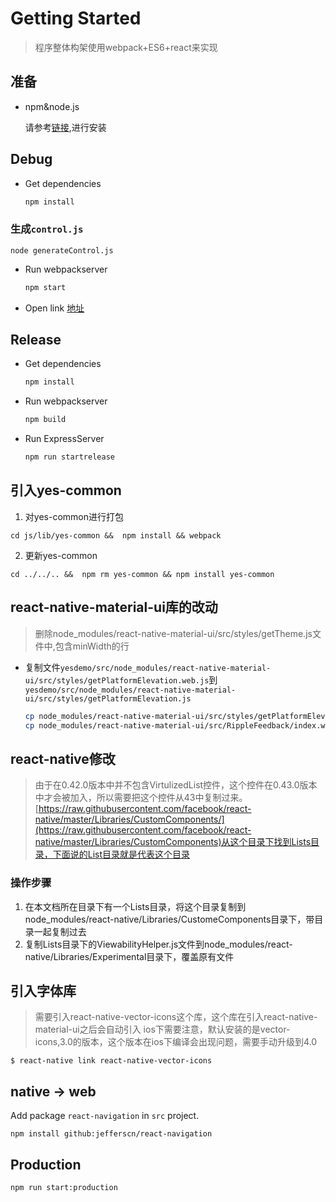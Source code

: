 # Getting Started
> 程序整体构架使用webpack+ES6+react来实现

## 准备

- npm&node.js

  请参考[链接](https://docs.npmjs.com/getting-started/installing-node),进行安装

## Debug

* Get dependencies

  ```sh 
  npm install
  ```

### 生成`control.js`

```
node generateControl.js
```



* Run webpackserver

  ```sh
  npm start
  ```

* Open link [地址](http://localhost)

## Release

* Get dependencies

  ```sh 
  npm install
  ```

* Run webpackserver

  ```sh
  npm build
  ```
* Run ExpressServer

  ```sh
  npm run startrelease
  ```
  
  
## 引入yes-common

1. 对yes-common进行打包

```
cd js/lib/yes-common &&  npm install && webpack

```
2. 更新yes-common
```
cd ../../.. &&  npm rm yes-common && npm install yes-common
```

## react-native-material-ui库的改动

> 删除node_modules/react-native-material-ui/src/styles/getTheme.js文件中,包含minWidth的行 

- 复制文件`yesdemo/src/node_modules/react-native-material-ui/src/styles/getPlatformElevation.web.js`到`yesdemo/src/node_modules/react-native-material-ui/src/styles/getPlatformElevation.js`
    ```bash
    cp node_modules/react-native-material-ui/src/styles/getPlatformElevation.web.js node_modules/react-native-material-ui/src/styles/getPlatformElevation.js
    cp node_modules/react-native-material-ui/src/RippleFeedback/index.web.js node_modules/react-native-material-ui/src/RippleFeedback/index.js

    ```

## react-native修改

> 由于在0.42.0版本中并不包含VirtulizedList控件，这个控件在0.43.0版本中才会被加入，所以需要把这个控件从43中复制过来。
  [https://raw.githubusercontent.com/facebook/react-native/master/Libraries/CustomComponents/](https://raw.githubusercontent.com/facebook/react-native/master/Libraries/CustomComponents)从这个目录下找到Lists目录，下面说的List目录就是代表这个目录

### 操作步骤 

1. 在本文档所在目录下有一个Lists目录，将这个目录复制到node_modules/react-native/Libraries/CustomeComponents目录下，带目录一起复制过去
2. 复制Lists目录下的ViewabilityHelper.js文件到node_modules/react-native/Libraries/Experimental目录下，覆盖原有文件

## 引入字体库

> 需要引入react-native-vector-icons这个库，这个库在引入react-native-material-ui之后会自动引入 
ios下需要注意，默认安装的是vector-icons,3.0的版本，这个版本在ios下编译会出现问题，需要手动升级到4.0

```
$ react-native link react-native-vector-icons
```


## native -> web

Add package `react-navigation` in `src` project.
```
npm install github:jefferscn/react-navigation
```
## Production

```bash
npm run start:production
```
